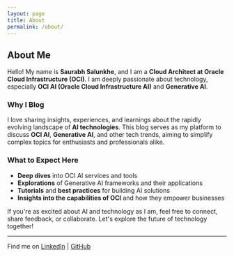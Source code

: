 ```yaml
---
layout: page
title: About
permalink: /about/
---
```


## About Me

Hello! My name is **Saurabh Salunkhe**, and I am a **Cloud Architect at Oracle Cloud Infrastructure (OCI)**. I am deeply passionate about technology, especially **OCI AI (Oracle Cloud Infrastructure AI)** and **Generative AI**.

### Why I Blog

I love sharing insights, experiences, and learnings about the rapidly evolving landscape of **AI technologies**. This blog serves as my platform to discuss **OCI AI**, **Generative AI**, and other tech trends, aiming to simplify complex topics for enthusiasts and professionals alike.

### What to Expect Here

- **Deep dives** into OCI AI services and tools  
- **Explorations** of Generative AI frameworks and their applications  
- **Tutorials** and **best practices** for building AI solutions  
- **Insights into the capabilities of OCI** and how they empower businesses  

If you're as excited about AI and technology as I am, feel free to connect, share feedback, or collaborate. Let's explore the future of technology together!

---

Find me on [LinkedIn](https://www.linkedin.com/in/saurabh-salunkhe) | [GitHub](https://github.com/SaurabhSalunkhe)
